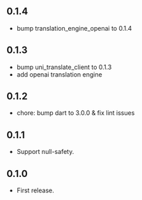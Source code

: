 ## 0.1.4

* bump translation_engine_openai to 0.1.4

## 0.1.3

* bump uni_translate_client to 0.1.3
* add openai translation engine

## 0.1.2

* chore: bump dart to 3.0.0 & fix lint issues

## 0.1.1

* Support null-safety.

## 0.1.0

* First release.
